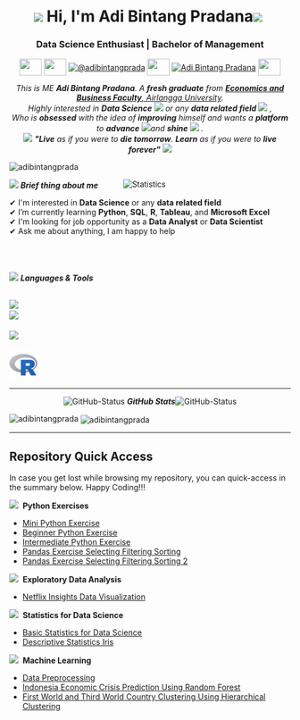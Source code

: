 <h1 align="center"><img src="https://media.giphy.com/media/ObNTw8Uzwy6KQ/giphy.gif" width="30px">&nbsp;Hi, I'm Adi Bintang Pradana<img src="https://media.giphy.com/media/ObNTw8Uzwy6KQ/giphy.gif" width="30px">&nbsp;</h1>
<h3 align="center">Data Science Enthusiast | Bachelor of Management</h3>
<p align="center">
<a href="https://www.linkedin.com/in/adibintangpradana/" target="blank"><img align="center" src="https://cdn.jsdelivr.net/npm/simple-icons@3.0.1/icons/linkedin.svg" height="30" width="40" /></a>
<a href="https://www.kaggle.com/adibintangpradana" target="blank"><img align="center" src="https://cdn.jsdelivr.net/npm/simple-icons@3.0.1/icons/kaggle.svg" height="30" width="40" /></a>
<a href="https://www.hackerrank.com/adibintangprada" target="blank"><img align="center" src="https://cdn.jsdelivr.net/npm/simple-icons@3.0.1/icons/hackerrank.svg" alt="@adibintangprada" height="30" width="40" /></a>
<a href = "mailto: adibintangprada@gmail.com"><img align="center" src="https://simpleicons.org/icons/gmail.svg" height="30" width="40" /></a>
<a href="https://www.facebook.com/adibintangprada/" target="blank"><img align="center" src="https://cdn.jsdelivr.net/npm/simple-icons@3.0.1/icons/facebook.svg" alt="Adi Bintang Pradana" height="30" width="40" /></a>
<a href="https://www.instagram.com/adibintangpr/" target="blank"><img align="center" src="https://cdn.jsdelivr.net/npm/simple-icons@3.0.1/icons/instagram.svg" height="30" width="40" /></a>
</p>
</p>


<p align="center">
  <em>
    This is ME <b>Adi Bintang Pradana</b>. A <b>fresh graduate</b> from <a href="https://feb.unair.ac.id/"> <b>Economics and Business Faculty</b>, Airlangga University</a>. <br>
    Highly interested in <b>Data Science</b> <img src="https://media.giphy.com/media/MXoyvLVaXqYbi6KUhu/giphy.gif" width="36px"> or any <b>data related field</b>&nbsp;<img src="https://media.giphy.com/media/jUQHpQ3UjFBfRlQekP/giphy.gif" width="36px">&nbsp,<br>Who is <b>obsessed</b>
    with the idea of <b>improving</b> himself and wants a <b>platform</b> to 
    <b>advance</b> <img src="https://media.giphy.com/media/Y3qee7w5H3ViGGBImG/giphy.gif" width="35px">and 
    <b>shine</b> <img src="https://media.giphy.com/media/BWnLlboKqLkrgak92N/giphy.gif" width="35px">&nbsp.
  </em> 
  <br>
  <img src="https://media.giphy.com/media/OPdMI5ZpUdKDu/giphy.gif" width="50" /> <i><b>"Live</b> as if you were to <b>die tomorrow</b>. <b>Learn</b> as if you were to <b>live forever"</b></i> <img src="https://media.giphy.com/media/OPdMI5ZpUdKDu/giphy.gif" width="50" />
</p>

<p align="left"> <img src="https://komarev.com/ghpvc/?username=adibintangprada&label=Profile%20views&color=0e75b6&style=flat" alt="adibintangprada" /> </p>
<img align="right" width="300px" alt="Statistics" src="https://media.giphy.com/media/jps5mZxgcSh7milovx/giphy.gif" />

<img src="https://media.giphy.com/media/ObNTw8Uzwy6KQ/giphy.gif" width="30px">&nbsp;***Brief thing about me***

✔ I'm interested in **Data Science** or any **data related field**<br>
✔ I’m currently learning **Python**, **SQL**, **R**, **Tableau**, and **Microsoft Excel**<br>
✔ I'm looking for job opportunity as a **Data Analyst** or **Data Scientist**<br>
✔ Ask me about anything, I am happy to help<br><br><br><br>


<img src="https://media.giphy.com/media/a2AIeCFeYFUTMj8scI/giphy.gif" width="30px">&nbsp;***Languages & Tools***
<p align="left">
  
  <code> <img height="50" src="https://github.com/uannabi/-/blob/master/resource/python-icon.svg"></code> 
  <code> <img height="50" src="https://github.com/uannabi/-/blob/master/resource/jp.svg"> </code>
  <code> <img height="50" src="https://github.com/uannabi/-/blob/master/resource/other/mysql-ar21.svg"> </code>
  <code> <img height="50" src="https://github.com/devicons/devicon/blob/master/icons/r/r-original.svg"> </code>
  <hr>
  <p align="center">
 <img src="https://media.giphy.com/media/uhWLu2lsU0rfLiwYlI/giphy.gif" width="30px" alt="GitHub-Status"/>&nbsp;<i><b>GitHub Stats</b></i><img src="https://media.giphy.com/media/uhWLu2lsU0rfLiwYlI/giphy.gif" width="30px" alt="GitHub-Status"/></p>
<p><img align="left" src="https://github-readme-stats.vercel.app/api/top-langs?username=adibintangprada&show_icons=true&locale=en&layout=compact" alt="adibintangprada" /></p>

<p>&nbsp;<img align="center" src="https://github-readme-stats.vercel.app/api?username=adibintangprada&show_icons=true&locale=en" alt="adibintangprada" width="410" /></p>

<hr>

## Repository Quick Access
In case you get lost while browsing my repository, you can quick-access in the summary below. Happy Coding!!!

<img src="https://media.giphy.com/media/LYBMuRwH3JkhdmLbGE/giphy.gif" width="30px">&nbsp; **Python Exercises**
* [Mini Python Exercise](https://github.com/adibintangprada/Mini_Python_Exercise)
* [Beginner Python Exercise](https://github.com/adibintangprada/Beginner_Python_Exercise)
* [Intermediate Python Exercise](https://github.com/adibintangprada/Intermediate_Python_Exercise)
* [Pandas Exercise Selecting Filtering Sorting](https://github.com/adibintangprada/Pandas_Exercise_Selecting_Filtering_Sorting)
* [Pandas Exercise Selecting Filtering Sorting 2](https://github.com/adibintangprada/Pandas_Exercise_Selecting_Filtering_Sorting_2)

<img src="https://media.giphy.com/media/Q5vKMeDtLzYvFxQhTH/giphy.gif" width="30px">&nbsp; **Exploratory Data Analysis**
* [Netflix Insights Data Visualization](https://github.com/adibintangprada/Netflix_Insights_Data_Visualization)

<img src="https://media.giphy.com/media/PmdWKodlTy9dKJccrJ/giphy.gif" width="30px">&nbsp; **Statistics for Data Science**
* [Basic Statistics for Data Science](https://github.com/adibintangprada/Basic_Statistics_for_Data_Science)
* [Descriptive Statistics Iris](https://github.com/adibintangprada/Desciptive_Statistics_Iris)

<img src="https://media.giphy.com/media/f7Yl50km2i3Mo3oSe6/giphy.gif" width="30px">&nbsp; **Machine Learning**
* [Data Preprocessing](https://github.com/adibintangprada/Data_Preprocessing)
* [Indonesia Economic Crisis Prediction Using Random Forest](https://github.com/adibintangprada/Indonesia_Economic_Crisis_Prediction_Using_Random_Forest)
* [First World and Third World Country Clustering Using Hierarchical Clustering](https://github.com/adibintangprada/Country_Clustering_Using_Hierarchical_Clustering)
